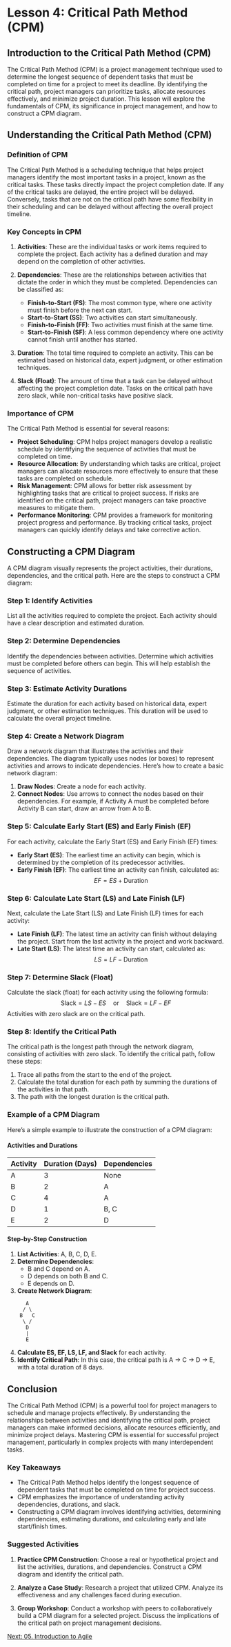 # Lesson 4: Critical Path Method (CPM)

## Introduction to the Critical Path Method (CPM)

The Critical Path Method (CPM) is a project management technique used to determine the longest sequence of dependent tasks that must be completed on time for a project to meet its deadline. By identifying the critical path, project managers can prioritize tasks, allocate resources effectively, and minimize project duration. This lesson will explore the fundamentals of CPM, its significance in project management, and how to construct a CPM diagram.

## Understanding the Critical Path Method (CPM)

### Definition of CPM

The Critical Path Method is a scheduling technique that helps project managers identify the most important tasks in a project, known as the critical tasks. These tasks directly impact the project completion date. If any of the critical tasks are delayed, the entire project will be delayed. Conversely, tasks that are not on the critical path have some flexibility in their scheduling and can be delayed without affecting the overall project timeline.

### Key Concepts in CPM

1. **Activities**: These are the individual tasks or work items required to complete the project. Each activity has a defined duration and may depend on the completion of other activities.

2. **Dependencies**: These are the relationships between activities that dictate the order in which they must be completed. Dependencies can be classified as:
   - **Finish-to-Start (FS)**: The most common type, where one activity must finish before the next can start.
   - **Start-to-Start (SS)**: Two activities can start simultaneously.
   - **Finish-to-Finish (FF)**: Two activities must finish at the same time.
   - **Start-to-Finish (SF)**: A less common dependency where one activity cannot finish until another has started.

3. **Duration**: The total time required to complete an activity. This can be estimated based on historical data, expert judgment, or other estimation techniques.

4. **Slack (Float)**: The amount of time that a task can be delayed without affecting the project completion date. Tasks on the critical path have zero slack, while non-critical tasks have positive slack.

### Importance of CPM

The Critical Path Method is essential for several reasons:

- **Project Scheduling**: CPM helps project managers develop a realistic schedule by identifying the sequence of activities that must be completed on time.
- **Resource Allocation**: By understanding which tasks are critical, project managers can allocate resources more effectively to ensure that these tasks are completed on schedule.
- **Risk Management**: CPM allows for better risk assessment by highlighting tasks that are critical to project success. If risks are identified on the critical path, project managers can take proactive measures to mitigate them.
- **Performance Monitoring**: CPM provides a framework for monitoring project progress and performance. By tracking critical tasks, project managers can quickly identify delays and take corrective action.

## Constructing a CPM Diagram

A CPM diagram visually represents the project activities, their durations, dependencies, and the critical path. Here are the steps to construct a CPM diagram:

### Step 1: Identify Activities

List all the activities required to complete the project. Each activity should have a clear description and estimated duration.

### Step 2: Determine Dependencies

Identify the dependencies between activities. Determine which activities must be completed before others can begin. This will help establish the sequence of activities.

### Step 3: Estimate Activity Durations

Estimate the duration for each activity based on historical data, expert judgment, or other estimation techniques. This duration will be used to calculate the overall project timeline.

### Step 4: Create a Network Diagram

Draw a network diagram that illustrates the activities and their dependencies. The diagram typically uses nodes (or boxes) to represent activities and arrows to indicate dependencies. Here’s how to create a basic network diagram:

1. **Draw Nodes**: Create a node for each activity.
2. **Connect Nodes**: Use arrows to connect the nodes based on their dependencies. For example, if Activity A must be completed before Activity B can start, draw an arrow from A to B.

### Step 5: Calculate Early Start (ES) and Early Finish (EF)

For each activity, calculate the Early Start (ES) and Early Finish (EF) times:

- **Early Start (ES)**: The earliest time an activity can begin, which is determined by the completion of its predecessor activities.
- **Early Finish (EF)**: The earliest time an activity can finish, calculated as:
  $$
  EF = ES + \text{Duration}
  $$

### Step 6: Calculate Late Start (LS) and Late Finish (LF)

Next, calculate the Late Start (LS) and Late Finish (LF) times for each activity:

- **Late Finish (LF)**: The latest time an activity can finish without delaying the project. Start from the last activity in the project and work backward.
- **Late Start (LS)**: The latest time an activity can start, calculated as:
  $$
  LS = LF - \text{Duration}
  $$

### Step 7: Determine Slack (Float)

Calculate the slack (float) for each activity using the following formula:
$$
\text{Slack} = LS - ES \quad \text{or} \quad \text{Slack} = LF - EF
$$
Activities with zero slack are on the critical path.

### Step 8: Identify the Critical Path

The critical path is the longest path through the network diagram, consisting of activities with zero slack. To identify the critical path, follow these steps:

1. Trace all paths from the start to the end of the project.
2. Calculate the total duration for each path by summing the durations of the activities in that path.
3. The path with the longest duration is the critical path.

### Example of a CPM Diagram

Here’s a simple example to illustrate the construction of a CPM diagram:

#### Activities and Durations

| Activity | Duration (Days) | Dependencies |
|----------|-----------------|--------------|
| A        | 3               | None         |
| B        | 2               | A            |
| C        | 4               | A            |
| D        | 1               | B, C         |
| E        | 2               | D            |

#### Step-by-Step Construction

1. **List Activities**: A, B, C, D, E.
2. **Determine Dependencies**: 
   - B and C depend on A.
   - D depends on both B and C.
   - E depends on D.
3. **Create Network Diagram**:

```
      A
     / \
    B   C
     \ /
      D
      |
      E
```

4. **Calculate ES, EF, LS, LF, and Slack** for each activity.
5. **Identify Critical Path**: In this case, the critical path is A → C → D → E, with a total duration of 8 days.

## Conclusion

The Critical Path Method (CPM) is a powerful tool for project managers to schedule and manage projects effectively. By understanding the relationships between activities and identifying the critical path, project managers can make informed decisions, allocate resources efficiently, and minimize project delays. Mastering CPM is essential for successful project management, particularly in complex projects with many interdependent tasks.

### Key Takeaways

- The Critical Path Method helps identify the longest sequence of dependent tasks that must be completed on time for project success.
- CPM emphasizes the importance of understanding activity dependencies, durations, and slack.
- Constructing a CPM diagram involves identifying activities, determining dependencies, estimating durations, and calculating early and late start/finish times.

### Suggested Activities

1. **Practice CPM Construction**: Choose a real or hypothetical project and list the activities, durations, and dependencies. Construct a CPM diagram and identify the critical path.

2. **Analyze a Case Study**: Research a project that utilized CPM. Analyze its effectiveness and any challenges faced during execution.

3. **Group Workshop**: Conduct a workshop with peers to collaboratively build a CPM diagram for a selected project. Discuss the implications of the critical path on project management decisions.

[Next: 05. Introduction to Agile](./05_introduction_to_agile.md)